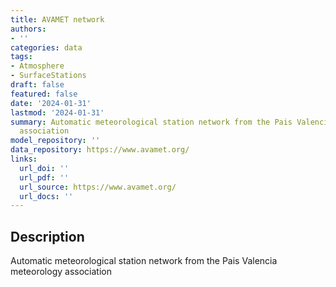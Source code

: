 ```yaml
---
title: AVAMET network
authors:
- ''
categories: data
tags:
- Atmosphere
- SurfaceStations
draft: false
featured: false
date: '2024-01-31'
lastmod: '2024-01-31'
summary: Automatic meteorological station network from the Pais Valencia meteorology
  association
model_repository: ''
data_repository: https://www.avamet.org/
links:
  url_doi: ''
  url_pdf: ''
  url_source: https://www.avamet.org/
  url_docs: ''
---
```


## Description

Automatic meteorological station network from the Pais Valencia meteorology association

